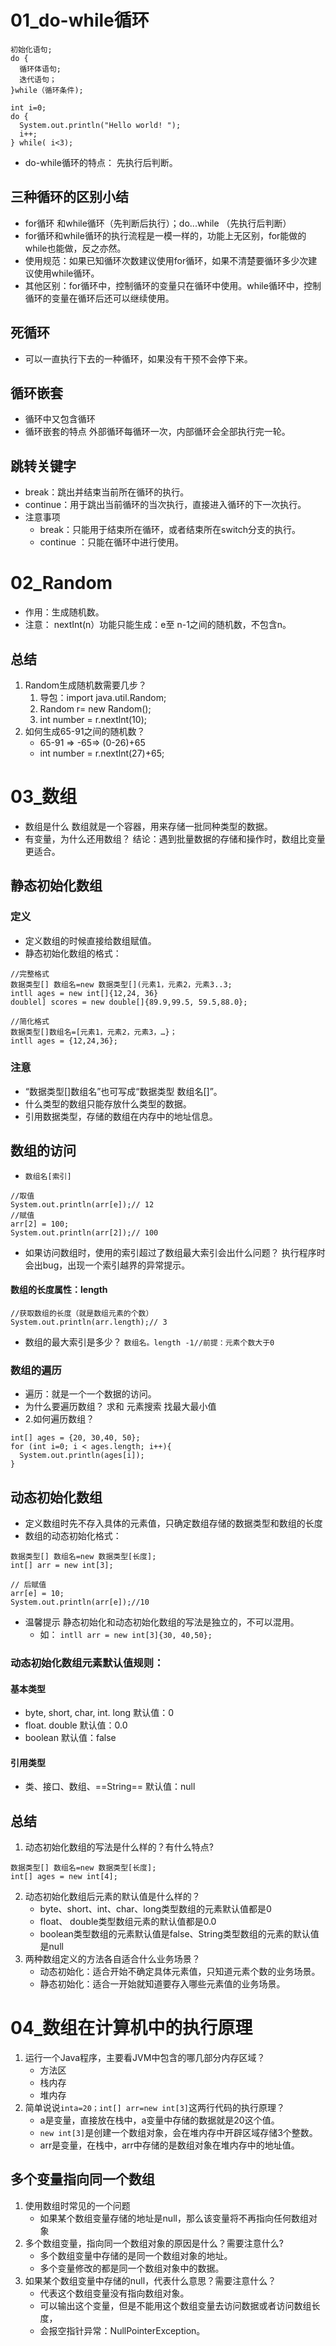 # 01_do-while循环
```
初始化语句;
do {
  循环体语句;
  迭代语句；
}while（循环条件);
```
```
int i=0;
do {
  System.out.println("Hello world! ");
  i++;
} while( i<3);
```
- do-while循环的特点：
    先执行后判断。
## 三种循环的区别小结
- for循环 和while循环（先判断后执行）；do...while （先执行后判断）
- for循环和while循环的执行流程是一模一样的，功能上无区别，for能做的while也能做，反之亦然。
- 使用规范：如果已知循环次数建议使用for循环，如果不清楚要循环多少次建议使用while循环。
- 其他区别：for循环中，控制循环的变量只在循环中使用。while循环中，控制循环的变量在循环后还可以继续使用。
## 死循环
- 可以一直执行下去的一种循环，如果没有干预不会停下来。
## 循环嵌套
- 循环中又包含循环
- 循环嵌套的特点
    外部循环每循环一次，内部循环会全部执行完一轮。
## 跳转关键字
- break：跳出并结束当前所在循环的执行。
- continue：用于跳出当前循环的当次执行，直接进入循环的下一次执行。
- 注意事项
    - break：只能用于结束所在循环，或者结束所在switch分支的执行。
    - continue ：只能在循环中进行使用。
# 02_Random
- 作用：生成随机数。
- 注意：
    nextInt(n）功能只能生成：e至 n-1之间的随机数，不包含n。
## 总结
1. Random生成随机数需要几步？
    1. 导包：import java.util.Random;
    2. Random r= new Random();
    3. int number = r.nextlnt(10);
2. 如何生成65-91之间的随机数？
    - 65-91 => -65=> (0-26)+65
    - int number = r.nextlnt(27)+65;
# 03_数组
- 数组是什么
    数组就是一个容器，用来存储一批同种类型的数据。
- 有变量，为什么还用数组？
    结论：遇到批量数据的存储和操作时，数组比变量更适合。
## 静态初始化数组
### 定义
- 定义数组的时候直接给数组赋值。
- 静态初始化数组的格式：
```
//完整格式
数据类型[] 数组名=new 数据类型[](元素1，元素2，元素3..3;
intll ages = new int[]{12,24, 36}
doublel] scores = new double[]{89.9,99.5, 59.5,88.0};
```
```
//简化格式
数据类型[]数组名=[元素1，元素2，元素3，…}；
intll ages = {12,24,36};
```
### 注意
- “数据类型[]数组名”也可写成“数据类型 数组名[]”。
- 什么类型的数组只能存放什么类型的数据。
- 引用数据类型，存储的数组在内存中的地址信息。
## 数组的访问
- `数组名[索引]`
```
//取值
System.out.println(arr[e]);// 12
//赋值
arr[2] = 100;
System.out.println(arr[2]);// 100
```
- 如果访问数组时，使用的索引超过了数组最大索引会出什么问题？
    执行程序时会出bug，出现一个索引越界的异常提示。
#### 数组的长度属性：length
```
//获取数组的长度（就是数组元素的个数）
System.out.println(arr.length);// 3
```
- 数组的最大索引是多少？
    `数组名。length -1//前提：元素个数大于0`
### 数组的遍历
- 遍历：就是一个一个数据的访问。
- 为什么要遍历数组？
    求和 元素搜索 找最大最小值
- 2.如何遍历数组？
```
int[] ages = {20, 30,40, 50};
for (int i=0; i < ages.length; i++){
  System.out.println(ages[i]);
}
```
## 动态初始化数组
- 定义数组时先不存入具体的元素值，只确定数组存储的数据类型和数组的长度
- 数组的动态初始化格式：
```
数据类型[] 数组名=new 数据类型[长度];
int[] arr = new int[3];
```
```
// 后赋值
arr[e] = 10;
System.out.println(arr[e]);//10
```
- 温馨提示
    静态初始化和动态初始化数组的写法是独立的，不可以混用。
    - 如：
        `intll arr = new int[3]{30, 40,50};`
### 动态初始化数组元素默认值规则：
#### 基本类型
- byte, short, char, int. long
    默认值：0
- float. double
    默认值：0.0
- boolean
    默认值：false
#### 引用类型
- 类、接口、数组、==String==
    默认值：null
## 总结
1. 动态初始化数组的写法是什么样的？有什么特点?
```
数据类型[] 数组名=new 数据类型[长度];
int[] ages = new int[4];
```
2. 动态初始化数组后元素的默认值是什么样的？
    - byte、short、int、char、long类型数组的元素默认值都是0
    - float、 double类型数组元素的默认值都是0.0
    - boolean类型数组的元素默认值是false、String类型数组的元素的默认值是null
3. 两种数组定义的方法各自适合什么业务场景？
    - 动态初始化：适合开始不确定具体元素值，只知道元素个数的业务场景。
    - 静态初始化：适合一开始就知道要存入哪些元素值的业务场景。
# 04_数组在计算机中的执行原理
1. 运行一个Java程序，主要看JVM中包含的哪几部分内存区域？
    - 方法区
    - 栈内存
    - 堆内存
2. 简单说说`inta=20；int[] arr=new int[3]`这两行代码的执行原理？
    - a是变量，直接放在栈中，a变量中存储的数据就是20这个值。
    - `new int[3]`是创建一个数组对象，会在堆内存中开辟区域存储3个整数。
    - arr是变量，在栈中，arr中存储的是数组对象在堆内存中的地址值。
## 多个变量指向同一个数组
1. 使用数组时常见的一个问题
    - 如果某个数组变量存储的地址是null，那么该变量将不再指向任何数组对象
2. 多个数组变量，指向同一个数组对象的原因是什么？需要注意什么?
    - 多个数组变量中存储的是同一个数组对象的地址。
    - 多个变量修改的都是同一个数组对象中的数据。
3. 如果某个数组变量中存储的null，代表什么意思？需要注意什么？
    - 代表这个数组变量没有指向数组对象。
    - 可以输出这个变量，但是不能用这个数组变量去访问数据或者访问数组长度，
    - 会报空指针异常：NullPointerException。
